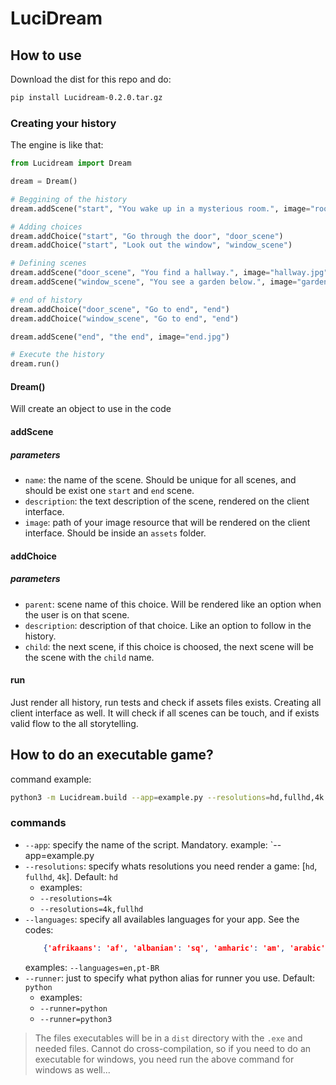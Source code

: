 # LuciDream

## How to use
Download the dist for this repo and do:
```sh
pip install Lucidream-0.2.0.tar.gz
```

### Creating your history
The engine is like that:
```py
from Lucidream import Dream

dream = Dream()

# Beggining of the history
dream.addScene("start", "You wake up in a mysterious room.", image="room.jpg")

# Adding choices
dream.addChoice("start", "Go through the door", "door_scene")
dream.addChoice("start", "Look out the window", "window_scene")

# Defining scenes
dream.addScene("door_scene", "You find a hallway.", image="hallway.jpg")
dream.addScene("window_scene", "You see a garden below.", image="garden.jpg")

# end of history
dream.addChoice("door_scene", "Go to end", "end")
dream.addChoice("window_scene", "Go to end", "end")

dream.addScene("end", "the end", image="end.jpg")

# Execute the history
dream.run()
```

#### Dream()
Will create an object to use in the code

#### addScene

##### parameters
- `name`: the name of the scene. Should be unique for all scenes, and should be exist one `start` and `end` scene.
- `description`: the text description of the scene, rendered on the client interface.
- `image`: path of your image resource that will be rendered on the client interface. Should be inside an `assets` folder.

#### addChoice

##### parameters
- `parent`: scene name of this choice. Will be rendered like an option when the user is on that scene.
- `description`: description of that choice. Like an option to follow in the history.
- `child`: the next scene, if this choice is choosed, the next scene will be the scene with the `child` name.

#### run
Just render all history, run tests and check if assets files exists. Creating all client interface as well.
It will check if all scenes can be touch, and if exists valid flow to the all storytelling.

## How to do an executable game?

command example:
```sh
python3 -m Lucidream.build --app=example.py --resolutions=hd,fullhd,4k
```

### commands

- `--app`: specify the name of the script. Mandatory.
    example: `--app=example.py
- `--resolutions`: specify whats resolutions you need render a game: [`hd`, `fullhd`, `4k`]. Default: `hd`
    - examples:
    - `--resolutions=4k`
    - `--resolutions=4k,fullhd`
- `--languages`: specify all availables languages for your app. See the codes:
    ```json
        {'afrikaans': 'af', 'albanian': 'sq', 'amharic': 'am', 'arabic': 'ar', 'armenian': 'hy', 'azerbaijani': 'az', 'basque': 'eu', 'belarusian': 'be', 'bengali': 'bn', 'bosnian': 'bs', 'bulgarian': 'bg', 'catalan': 'ca', 'cebuano': 'ceb', 'chichewa': 'ny', 'chinese (simplified)': 'zh-cn', 'chinese (traditional)': 'zh-tw', 'corsican': 'co', 'croatian': 'hr', 'czech': 'cs', 'danish': 'da', 'dutch': 'nl', 'english': 'en', 'esperanto': 'eo', 'estonian': 'et', 'filipino': 'tl', 'finnish': 'fi', 'french': 'fr', 'frisian': 'fy', 'galician': 'gl', 'georgian': 'ka', 'german': 'de', 'greek': 'el', 'gujarati': 'gu', 'haitian creole': 'ht', 'hausa': 'ha', 'hawaiian': 'haw', 'hebrew': 'he', 'hindi': 'hi', 'hmong': 'hmn', 'hungarian': 'hu', 'icelandic': 'is', 'igbo': 'ig', 'indonesian': 'id', 'irish': 'ga', 'italian': 'it', 'japanese': 'ja', 'javanese': 'jw', 'kannada': 'kn', 'kazakh': 'kk', 'khmer': 'km', 'korean': 'ko', 'kurdish (kurmanji)': 'ku', 'kyrgyz': 'ky', 'lao': 'lo', 'latin': 'la', 'latvian': 'lv', 'lithuanian': 'lt', 'luxembourgish': 'lb', 'macedonian': 'mk', 'malagasy': 'mg', 'malay': 'ms', 'malayalam': 'ml', 'maltese': 'mt', 'maori': 'mi', 'marathi': 'mr', 'mongolian': 'mn', 'myanmar (burmese)': 'my', 'nepali': 'ne', 'norwegian': 'no', 'odia': 'or', 'pashto': 'ps', 'persian': 'fa', 'polish': 'pl', 'portuguese': 'pt', 'punjabi': 'pa', 'romanian': 'ro', 'russian': 'ru', 'samoan': 'sm', 'scots gaelic': 'gd', 'serbian': 'sr', 'sesotho': 'st', 'shona': 'sn', 'sindhi': 'sd', 'sinhala': 'si', 'slovak': 'sk', 'slovenian': 'sl', 'somali': 'so', 'spanish': 'es', 'sundanese': 'su', 'swahili': 'sw', 'swedish': 'sv', 'tajik': 'tg', 'tamil': 'ta', 'telugu': 'te', 'thai': 'th', 'turkish': 'tr', 'ukrainian': 'uk', 'urdu': 'ur', 'uyghur': 'ug', 'uzbek': 'uz', 'vietnamese': 'vi', 'welsh': 'cy', 'xhosa': 'xh', 'yiddish': 'yi', 'yoruba': 'yo', 'zulu': 'zu'}
    ```
    examples:
        `--languages=en,pt-BR`
- `--runner`: just to specify what python alias for runner you use. Default: `python`
    - examples:
    - `--runner=python`
    - `--runner=python3`

> The files executables will be in a `dist` directory with the `.exe` and needed files. Cannot do cross-compilation, so
if you need to do an executable for windows, you need run the above command for windows as well...
